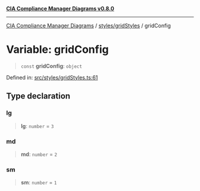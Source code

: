 [**CIA Compliance Manager Diagrams v0.8.0**](../../../README.md)

***

[CIA Compliance Manager Diagrams](../../../modules.md) / [styles/gridStyles](../README.md) / gridConfig

# Variable: gridConfig

> `const` **gridConfig**: `object`

Defined in: [src/styles/gridStyles.ts:61](https://github.com/Hack23/cia-compliance-manager/blob/791b5a1b6e700c8b8480de209374e4cb1086330d/src/styles/gridStyles.ts#L61)

## Type declaration

### lg

> **lg**: `number` = `3`

### md

> **md**: `number` = `2`

### sm

> **sm**: `number` = `1`
